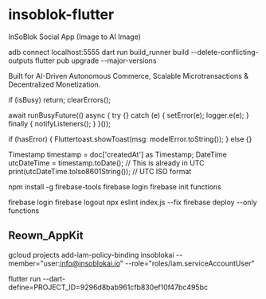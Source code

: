 # insoblok-flutter
InSoBlok Social App (Image to AI Image)

adb connect localhost:5555
dart run build_runner build --delete-conflicting-outputs
flutter pub upgrade --major-versions


Built for AI-Driven Autonomous Commerce, Scalable Microtransactions & Decentralized Monetization. 

if (isBusy) return;
    clearErrors();
    
await runBusyFuture(() async {
    try {} catch (e) {
    setError(e);
    logger.e(e);
    } finally {
    notifyListeners();
    }
}());

if (hasError) {
    Fluttertoast.showToast(msg: modelError.toString());
} else {}

  Timestamp timestamp = doc['createdAt'] as Timestamp;
  DateTime utcDateTime = timestamp.toDate(); // This is already in UTC
  print(utcDateTime.toIso8601String()); // UTC ISO format

npm install -g firebase-tools
firebase login
firebase init functions

firebase login
firebase logout
npx eslint index.js --fix
firebase deploy --only functions

## Reown_AppKit
gcloud projects add-iam-policy-binding insoblokai  --member="user:info@insoblokai.io"   --role="roles/iam.serviceAccountUser"

flutter run --dart-define=PROJECT_ID=9296d8bab961cfb830ef10f47bc495bc